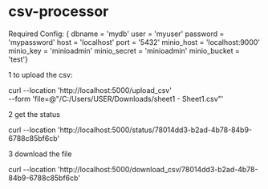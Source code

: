 # csv-processor
Required Config:
{    dbname = 'mydb'
    user = 'myuser'
    password = 'mypassword'
    host = 'localhost'
    port = '5432'
    minio_host = 'localhost:9000'
    minio_key = 'minioadmin'
    minio_secret = 'minioadmin'
    minio_bucket = 'test'}

1 to upload the csv:

curl --location 'http://localhost:5000/upload_csv' \
--form 'file=@"/C:/Users/USER/Downloads/sheet1 - Sheet1.csv"'

2 get the status 

curl --location 'http://localhost:5000/status/78014dd3-b2ad-4b78-84b9-6788c85bf6cb'

3 download the file 

curl --location 'http://localhost:5000/download_csv/78014dd3-b2ad-4b78-84b9-6788c85bf6cb'
